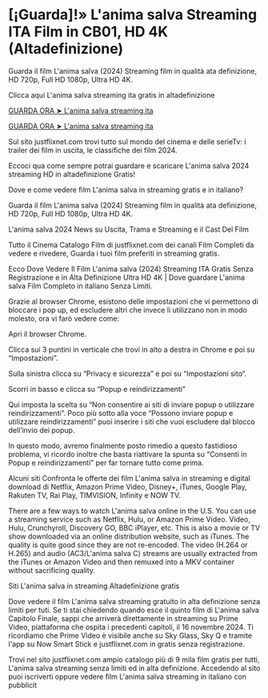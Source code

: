 # [¡Guarda]!» L'anima salva Streaming ITA Film in CB01, HD 4K (Altadefinizione)
Guarda il film L'anima salva (2024) Streaming film in qualità ata definizione, HD 720p, Full HD 1080p, Ultra HD 4K.

Clicca aqui L'anima salva streaming ita gratis in altadefinizione

[GUARDA ORA ➤ L'anima salva streaming ita](http://megavids.online/movie/1309653/l-anima-salva.html?gitr)

[GUARDA ORA ➤ L'anima salva streaming ita](http://megavids.online/movie/1309653/l-anima-salva.html?gitr)

Sul sito justflixnet.com trovi tutto sul mondo del cinema e delle serieTv: i trailer dei film in uscita, le classifiche dei film 2024.

Eccoci qua come sempre potrai guardare e scaricare L'anima salva 2024 streaming HD in altadefinizione Gratis!

Dove e come vedere film L'anima salva in streaming gratis e in italiano?

Guarda il film L'anima salva (2024) Streaming film in qualità ata definizione, HD 720p, Full HD 1080p, Ultra HD 4K.

L'anima salva 2024 News su Uscita, Trama e Streaming e il Cast Del Film

Tutto il Cinema Catalogo Film di justflixnet.com dei canali Film Completi da vedere e rivedere, Guarda i tuoi film preferiti in streaming gratis.

Ecco Dove Vedere Il Film L'anima salva (2024) Streaming ITA Gratis Senza Registrazione e in Alta Definizione Ultra HD 4K | Dove guardare L'anima salva Film Completo in italiano Senza Limiti.

Grazie al browser Chrome, esistono delle impostazioni che vi permettono di bloccare i pop up, ed escludere altri che invece li utilizzano non in modo molesto, ora vi farò vedere come:

Apri il browser Chrome.

Clicca sui 3 puntini in verticale che trovi in alto a destra in Chrome e poi su “Impostazioni”.

Sulla sinistra clicca su “Privacy e sicurezza” e poi su “Impostazioni sito“.

Scorri in basso e clicca su “Popup e reindirizzamenti”

Qui imposta la scelta su “Non consentire ai siti di inviare popup o utilizzare reindirizzamenti”. Poco più sotto alla voce “Possono inviare popup e utilizzare reindirizzamenti” puoi inserire i siti che vuoi escludere dal blocco dell’invio dei popup.

In questo modo, avremo finalmente posto rimedio a questo fastidioso problema, vi ricordo inoltre che basta riattivare la spunta su “Consenti in Popup e reindirizzamenti” per far tornare tutto come prima.

Alcuni siti Confronta le offerte dei film L'anima salva in streaming e digital download di Netflix, Amazon Prime Video, Disney+, iTunes, Google Play, Rakuten TV, Rai Play, TIMVISION, Infinity e NOW TV.

There are a few ways to watch L'anima salva online in the U.S. You can use a streaming service such as Netflix, Hulu, or Amazon Prime Video. Video, Hulu, Crunchyroll, Discovery GO, BBC iPlayer, etc. This is also a movie or TV show downloaded via an online distribution website, such as iTunes. The quality is quite good since they are not re-encoded. The video (H.264 or H.265) and audio (AC3/L'anima salva C) streams are usually extracted from the iTunes or Amazon Video and then remuxed into a MKV container without sacrificing quality.

Siti L'anima salva in streaming Altadefinizione gratis

Dove vedere il film L'anima salva streaming gratuito in alta definizione senza limiti per tuti. Se ti stai chiedendo quando esce il quinto film di L'anima salva Capitolo Finale, sappi che arriverà direttamente in streaming su Prime Video, piattaforma che ospita i precedenti capitoli, il 16 novembre 2024. Ti ricordiamo che Prime Video è visibile anche su Sky Glass, Sky Q e tramite l'app su Now Smart Stick e justflixnet.com in gratis senza registrazione.

Trovi nel sito justflixnet.com ampio catalogo più di 9 mila film gratis per tutti, L'anima salva streaming senza limiti ed in alta definizione. Accedendo al sito puoi iscriverti oppure vedere film L'anima salva streaming in italiano con pubblicit
